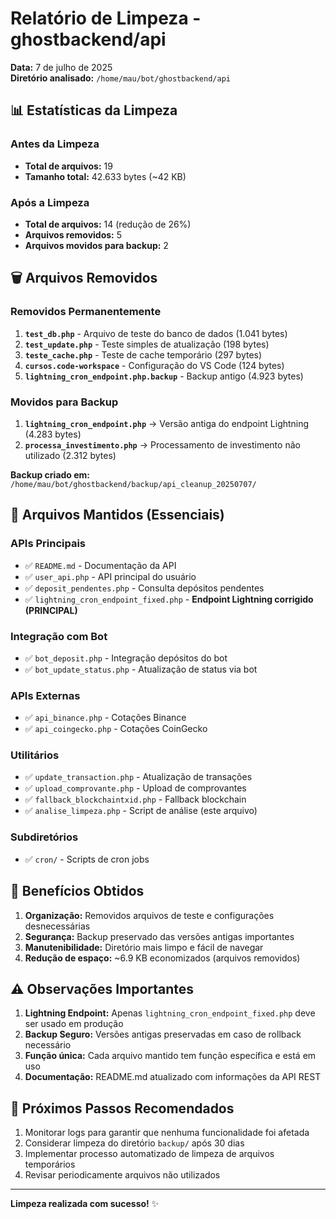 # Relatório de Limpeza - ghostbackend/api
**Data:** 7 de julho de 2025  
**Diretório analisado:** `/home/mau/bot/ghostbackend/api`

## 📊 Estatísticas da Limpeza

### Antes da Limpeza
- **Total de arquivos:** 19
- **Tamanho total:** 42.633 bytes (~42 KB)

### Após a Limpeza
- **Total de arquivos:** 14 (redução de 26%)
- **Arquivos removidos:** 5
- **Arquivos movidos para backup:** 2

## 🗑️ Arquivos Removidos

### Removidos Permanentemente
1. **`test_db.php`** - Arquivo de teste do banco de dados (1.041 bytes)
2. **`test_update.php`** - Teste simples de atualização (198 bytes)  
3. **`teste_cache.php`** - Teste de cache temporário (297 bytes)
4. **`cursos.code-workspace`** - Configuração do VS Code (124 bytes)
5. **`lightning_cron_endpoint.php.backup`** - Backup antigo (4.923 bytes)

### Movidos para Backup
1. **`lightning_cron_endpoint.php`** → Versão antiga do endpoint Lightning (4.283 bytes)
2. **`processa_investimento.php`** → Processamento de investimento não utilizado (2.312 bytes)

**Backup criado em:** `/home/mau/bot/ghostbackend/backup/api_cleanup_20250707/`

## 📁 Arquivos Mantidos (Essenciais)

### APIs Principais
- ✅ `README.md` - Documentação da API
- ✅ `user_api.php` - API principal do usuário
- ✅ `deposit_pendentes.php` - Consulta depósitos pendentes
- ✅ `lightning_cron_endpoint_fixed.php` - **Endpoint Lightning corrigido (PRINCIPAL)**

### Integração com Bot
- ✅ `bot_deposit.php` - Integração depósitos do bot
- ✅ `bot_update_status.php` - Atualização de status via bot

### APIs Externas
- ✅ `api_binance.php` - Cotações Binance
- ✅ `api_coingecko.php` - Cotações CoinGecko

### Utilitários
- ✅ `update_transaction.php` - Atualização de transações
- ✅ `upload_comprovante.php` - Upload de comprovantes
- ✅ `fallback_blockchaintxid.php` - Fallback blockchain
- ✅ `analise_limpeza.php` - Script de análise (este arquivo)

### Subdiretórios
- ✅ `cron/` - Scripts de cron jobs

## 🎯 Benefícios Obtidos

1. **Organização:** Removidos arquivos de teste e configurações desnecessárias
2. **Segurança:** Backup preservado das versões antigas importantes
3. **Manutenibilidade:** Diretório mais limpo e fácil de navegar
4. **Redução de espaço:** ~6.9 KB economizados (arquivos removidos)

## ⚠️ Observações Importantes

1. **Lightning Endpoint:** Apenas `lightning_cron_endpoint_fixed.php` deve ser usado em produção
2. **Backup Seguro:** Versões antigas preservadas em caso de rollback necessário
3. **Função única:** Cada arquivo mantido tem função específica e está em uso
4. **Documentação:** README.md atualizado com informações da API REST

## 🔄 Próximos Passos Recomendados

1. Monitorar logs para garantir que nenhuma funcionalidade foi afetada
2. Considerar limpeza do diretório `backup/` após 30 dias
3. Implementar processo automatizado de limpeza de arquivos temporários
4. Revisar periodicamente arquivos não utilizados

---
**Limpeza realizada com sucesso!** ✨
